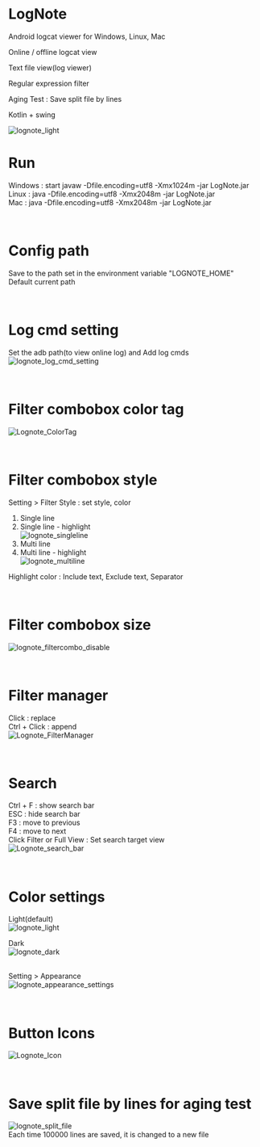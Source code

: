 # LogNote

Android logcat viewer for Windows, Linux, Mac

Online / offline logcat view

Text file view(log viewer)

Regular expression filter

Aging Test : Save split file by lines

Kotlin + swing

![lognote_light](https://user-images.githubusercontent.com/75207513/202910342-0a94a05f-9942-41f5-a35f-7fb1a90f8b3e.png)
<br/>

# Run
Windows : start javaw -Dfile.encoding=utf8 -Xmx1024m -jar LogNote.jar\
Linux : java -Dfile.encoding=utf8 -Xmx2048m -jar LogNote.jar\
Mac : java -Dfile.encoding=utf8 -Xmx2048m -jar LogNote.jar

<br/>

# Config path
Save to the path set in the environment variable "LOGNOTE_HOME"\
Default current path

<br/>

# Log cmd setting
Set the adb path(to view online log) and Add log cmds \
![lognote_log_cmd_setting](https://user-images.githubusercontent.com/75207513/221393860-31c5efd3-4f5d-4295-b711-d7ec0cd693e1.png)

<br/>


# Filter combobox color tag
![Lognote_ColorTag](https://user-images.githubusercontent.com/75207513/191993351-396498bc-d5f7-4b92-9a4b-e1b85cb87305.gif)

<br/>

# Filter combobox style
Setting > Filter Style : set style, color
1. Single line
2. Single line - highlight\
![lognote_singleline](https://user-images.githubusercontent.com/75207513/162203519-27a485f4-df90-4f33-8ae5-698957abea49.PNG)
3. Multi line
4. Multi line - highlight\
![lognote_multiline](https://user-images.githubusercontent.com/75207513/162203533-3bf194e8-a093-45a1-a82c-ba1b50bbf118.PNG)

Highlight color : Include text, Exclude text, Separator

<br/>

# Filter combobox size
![lognote_filtercombo_disable](https://user-images.githubusercontent.com/75207513/167983195-848e7aba-123f-44c8-ba7a-944d9923a1a1.gif)

<br/>

# Filter manager
Click : replace\
Ctrl + Click : append\
![Lognote_FilterManager](https://user-images.githubusercontent.com/75207513/191995297-2417f744-4247-4a33-9914-90ca6a758fc3.gif)

<br/>

# Search
Ctrl + F : show search bar\
ESC : hide search bar\
F3 : move to previous\
F4 : move to next\
Click Filter or Full View : Set search target view\
![Lognote_search_bar](https://user-images.githubusercontent.com/75207513/202911181-62787a4e-2bab-4342-a025-695d69cbb5b6.png)

<br/>

# Color settings
Light(default) \
![lognote_light](https://user-images.githubusercontent.com/75207513/202910342-0a94a05f-9942-41f5-a35f-7fb1a90f8b3e.png)

Dark \
![lognote_dark](https://user-images.githubusercontent.com/75207513/202910351-02db4829-cd77-4e63-bbda-85b501ea7c38.png)

\
Setting > Appearance \
![lognote_appearance_settings](https://user-images.githubusercontent.com/75207513/183441901-de5dbfb4-1b4d-4dca-97a6-cee050d4bd28.png)

<br/>

# Button Icons
![Lognote_Icon](https://user-images.githubusercontent.com/75207513/221393900-f4f0268f-2085-443a-96f8-fcaae8123dbc.gif)

<br/>

# Save split file by lines for aging test
![lognote_split_file](https://user-images.githubusercontent.com/75207513/202910739-e915688d-bf32-4daa-adef-bf2b537b70bc.png) \
Each time 100000 lines are saved, it is changed to a new file

